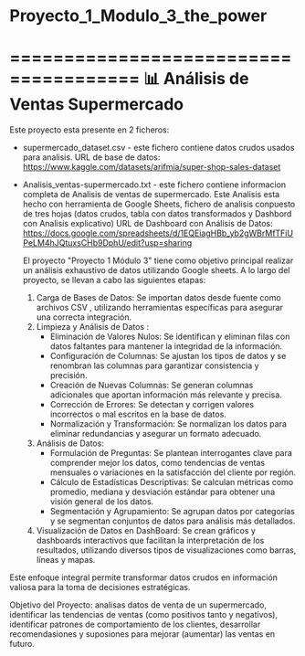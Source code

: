 # Proyecto_1_Modulo_3_the_power

======================================
📊 Análisis de Ventas Supermercado
======================================

Este proyecto esta presente en 2 ficheros: 

- supermercado_dataset.csv - este fichero contiene datos crudos usados para analisis.
  URL de base de datos: https://www.kaggle.com/datasets/arifmia/super-shop-sales-dataset

- Analisis_ventas-supermercado.txt - este fichero contiene informacion completa de Analisis de ventas de supermercado.
  Este Analisis esta hecho con herramienta de Google Sheets, fichero de analisis conpuesto de tres hojas (datos crudos, tabla con datos transformados y Dashbord con Analisis explicativo)
  URL de Dashboard con Análisis de Datos: https://docs.google.com/spreadsheets/d/1EQEiagHBb_yb2gWBrMfTFiUPeLM4hJQtuxsCHb9DphU/edit?usp=sharing

  El proyecto "Proyecto 1 Módulo 3" tiene como objetivo principal realizar un análisis exhaustivo de datos utilizando Google sheets. A lo largo del proyecto, se llevan a cabo las siguientes etapas:​
  1. Carga de Bases de Datos: Se importan datos desde  fuente como archivos CSV , utilizando herramientas específicas para asegurar una correcta integración.​
  2. Limpieza y Análisis de Datos :
        - Eliminación de Valores Nulos: Se identifican y eliminan filas con datos faltantes para mantener la integridad de la información.​
        - Configuración de Columnas: Se ajustan los tipos de datos y se renombran las columnas para garantizar consistencia y precisión.​
        - Creación de Nuevas Columnas: Se generan columnas adicionales que aportan información más relevante y precisa.​
        - Corrección de Errores: Se detectan y corrigen valores incorrectos o mal escritos en la base de datos.​
        - Normalización y Transformación: Se normalizan los datos para eliminar redundancias y asegurar un formato adecuado.​
   3. Análisis de Datos:
        - Formulación de Preguntas: Se plantean interrogantes clave para comprender mejor los datos, como tendencias de ventas mensuales o variaciones en la satisfacción del cliente por región.​
        - Cálculo de Estadísticas Descriptivas: Se calculan métricas como promedio, mediana y desviación estándar para obtener una visión general de los datos.​
        - Segmentación y Agrupamiento: Se agrupan datos por categorías y se segmentan conjuntos de datos para análisis más detallados.​
   4. Visualización de Datos en DashBoard: Se crean gráficos y dashboards interactivos que facilitan la interpretación de los resultados, utilizando diversos tipos de visualizaciones como barras, líneas y mapas.​
    

Este enfoque integral permite transformar datos crudos en información valiosa para la toma de decisiones estratégicas.

Objetivo del Proyecto: analisas datos de venta de un supermercado, identificar las tendencias de ventas (como positivos tanto y negativos), identificar patrones de comportamiento de los clientes, desarrollar recomendasiones y suposiones para mejorar (aumentar) las ventas  en futuro. 

